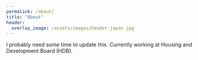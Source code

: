 ```yaml
---
permalink: /about/
title: "About"
header:
  overlay_image: /assets/images/header-japan.jpg
---
```


I probably need some time to update this.
Currently working at Housing and Development Board (HDB).